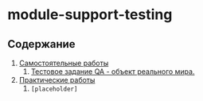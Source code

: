 # module-support-testing

## Содержание

1. [Самостоятельные работы](/independent/)
   1. [Тестовое задание QA - объект реального мира.](/independent/1/)
2. [Практические работы](/practical/README.md)
   1. `[placeholder]`